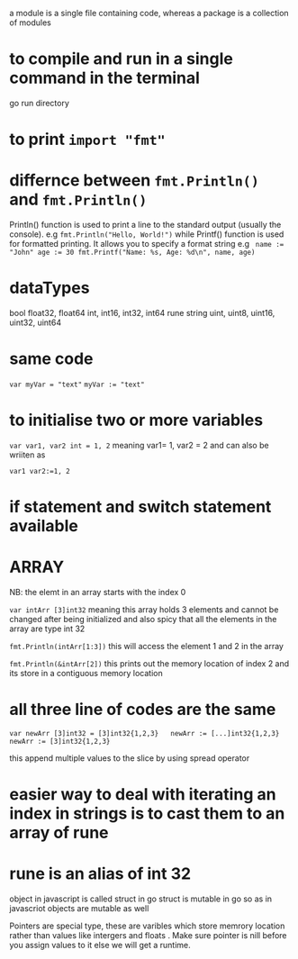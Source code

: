 a module is a single file containing code, whereas a package is a collection of modules

# to compile and run in a single command in the terminal

go run directory

# to print `import "fmt"`

# differnce between `fmt.Println() ` and `fmt.Println()`

Println() function is used to print a line to the standard output (usually the console). e.g `fmt.Println("Hello, World!")`
while Printf() function is used for formatted printing. It allows you to specify a format string
e.g
` name := "John"
    age := 30
    fmt.Printf("Name: %s, Age: %d\n", name, age)`

# dataTypes

bool
float32, float64
int, int16, int32, int64
rune
string
uint, uint8, uint16, uint32, uint64

# same code

`var myVar = "text"`
`myVar := "text"`

# to initialise two or more variables

`var var1, var2 int = 1, 2`
meaning var1= 1, var2 = 2 and can also be wriiten as

`var1 var2:=1, 2`

# if statement and switch statement available

# ARRAY

NB: the elemt in an array starts with the index 0

`var intArr [3]int32`
meaning this array holds 3 elements and cannot be changed after being initialized and also spicy that all the elements in the array are type int 32

`fmt.Println(intArr[1:3])`
this will access the element 1 and 2 in the array

`fmt.Println(&intArr[2])`
this prints out the memory location of index 2 and its store in a contiguous memory location

# all three line of codes are the same

`var newArr [3]int32 = [3]int32{1,2,3}  
	newArr := [...]int32{1,2,3} 
	newArr := [3]int32{1,2,3} `

this append multiple values to the slice by using spread operator

# easier way to deal with iterating an index in strings is to cast them to an array of rune

# rune is an alias of int 32

object in javascript is called struct in go
struct is mutable in go so as in javascriot objects are mutable as well

Pointers are special type, these are varibles which store memrory location rather than values like intergers and floats .
Make sure pointer is nill before you assign values to it else we will get a runtime.
